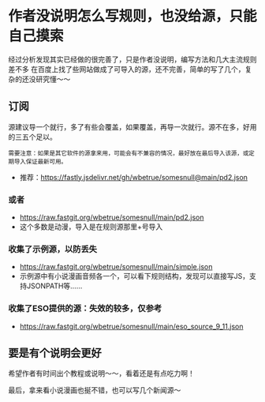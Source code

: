 # 作者没说明怎么写规则，也没给源，只能自己摸索
经过分析发现其实已经做的很完善了，只是作者没说明，编写方法和几大主流规则差不多
在百度上找了些网站做成了可导入的源，还不完善，简单的写了几个，复杂的还没研究懂～～

## 订阅
源建议导一个就行，多了有些会覆盖，如果覆盖，再导一次就行。源不在多，好用的三五个足以。
```
需要注意：如果是其它软件的源拿来用，可能会有不兼容的情况，最好放在最后导入该源，或定期导入保证最新可用。
```

- 推荐：https://fastly.jsdelivr.net/gh/wbetrue/somesnull@main/pd2.json

### 或者
- https://raw.fastgit.org/wbetrue/somesnull/main/pd2.json
- 这个多数是动漫，导入是在规则源那里+号导入

### 收集了示例源，以防丢失
- https://raw.fastgit.org/wbetrue/somesnull/main/simple.json
- 示例源中有小说漫画音频各一个，可以看下规则结构，发现可以直接写JS，支持JSONPATH等……

### 收集了ESO提供的源：失效的较多，仅参考
- https://raw.fastgit.org/wbetrue/somesnull/main/eso_source_9_11.json


## 要是有个说明会更好
希望作者有时间出个教程或说明～～，看着还是有点吃力啊！

最后，拿来看小说漫画也挻不错，也可以写几个新闻源～
